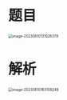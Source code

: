 # 题目

<img src="https://cvp.oss-cn-shanghai.aliyuncs.com/picgo/202308101310434.png" alt="image-20230810131026378" style="zoom:50%;" />



# 解析

<img src="https://cvp.oss-cn-shanghai.aliyuncs.com/picgo/202308101631345.png" alt="image-20230810163108248" style="zoom: 50%;" />

